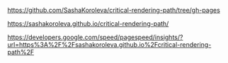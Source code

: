 https://github.com/SashaKoroleva/critical-rendering-path/tree/gh-pages

https://sashakoroleva.github.io/critical-rendering-path/

https://developers.google.com/speed/pagespeed/insights/?url=https%3A%2F%2Fsashakoroleva.github.io%2Fcritical-rendering-path%2F
